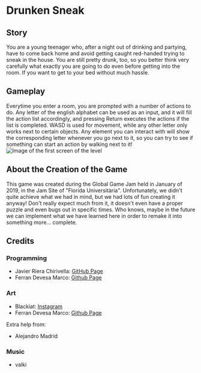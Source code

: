 # Drunken Sneak

## Story
You are a young teenager who, after a night out of drinking and partying, have to come back home and avoid getting caught red-handed trying to sneak in the house. You are still pretty drunk, too, so you better think very carefully what exactly you are going to do even before getting into the room. If you want to get to your bed without much hassle.

## Gameplay
Everytime you enter a room, you are prompted with a number of actions to do. Any letter of the english alphabet can be used as an input, and it will fill the action list accordingly, and pressing Return executes the actions if the list is completed. WASD is used for movement, while any other letter only works next to certain objects. Any element you can interact with will show the corresponding letter whenever you go next to it, so you can try to see if something can start an action by walking next to it!
![Image of the first screen of the level](https://i.imgur.com/4xOOcHX.png)

## About the Creation of the Game
This game was created during the Global Game Jam held in January of 2019, in the Jam Site of "Florida Universitària". Unfortunately, we didn't quite achieve what we had in mind, but we had lots of fun creating it anyway! Don't really expect much from it, it doesn't even have a proper puzzle and even bugs out in specific times. Who knows, maybe in the future we can implement what we have learned here in order to remake it into something more... complete.

## Credits
### Programming
- Javier Riera Chirivella: [GitHub Page](https://github.com/MrVizious/)  
- Ferran Devesa Marco: [Github Page](https://github.com/Kyru)
### Art
- Blackiat: [Instagram](https://www.instagram.com/blackiat/?hl=es)
- Ferran Devesa Marco: [Github Page](https://github.com/Kyru)  

Extra help from:  
- Alejandro Madrid
### Music
- valki
